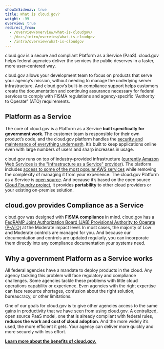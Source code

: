 ```yaml
---
showInSidenav: true
title: What is cloud.gov?
weight: -99
overview: true
redirect_from:
  - /overview/overview/what-is-cloudgov/
  - /docs/intro/overview/what-is-cloudgov
  - /intro/overview/what-is-cloudgov
---
```


cloud.gov is a secure and compliant Platform as a Service (PaaS). cloud.gov helps federal agencies deliver the services the public deserves in a faster, more user-centered way.

cloud.gov allows your development team to focus on products that serve your agency’s mission, without needing to manage the underlying server infrastructure. And cloud.gov’s built-in compliance support helps customers create the documentation and continuing assurance necessary for federal services to comply with FISMA regulations and agency-specific “Authority to Operate” (ATO) requirements.

## Platform as a Service

The core of cloud.gov is a Platform as a Service **built specifically for government work**. The customer team is responsible for their own product’s code, and the cloud.gov platform handles the [security and maintenance of everything underneath](/docs/technology/responsibilities). It’s built to keep applications online even with large numbers of users and sharp increases in usage.

cloud.gov runs on top of industry-provided infrastructure ([currently Amazon Web Services is the "Infrastructure as a Service" provider](/docs/technology/iaas)). The platform includes [access to some of the most popular AWS services](docs/services/intro) while removing the complexity of managing it from your experience. The cloud.gov Platform as a Service is [open source](https://github.com/cloud-gov/). And because it’s based on the open source [Cloud Foundry project](http://www.cloudfoundry.org/), it provides **portability** to other cloud providers or your existing on-premise solution.

## cloud.gov provides Compliance as a Service

cloud.gov was designed with **FISMA compliance** in mind. cloud.gov has a [FedRAMP Joint Authorization Board (JAB) Provisional Authority to Operate (P-ATO)](/docs/overview/fedramp-tracker) at the Moderate impact level. In most cases, the majority of Low and Moderate controls are managed for you. And because our documentation and controls are updated regularly, you can incorporate them directly into any compliance documentation your systems need.

## Why a government Platform as a Service works

All federal agencies have a mandate to deploy products in the cloud. Any agency tackling this problem will face regulatory and compliance challenges. Some agencies tackle these problems with little cloud operations capability or experience. Even agencies with the right expertise can face resource shortages, confusion about the right solution, bureaucracy, or other limitations.

One of our goals for cloud.gov is to give other agencies access to the same gains in productivity that [we have seen from using cloud.gov](/docs/overview/cloudgov-team). A centralized, open source PaaS model, one that is already compliant with federal rules, **reduces the work and cost of cloud adoption**. And the more widely it’s used, the more efficient it gets. Your agency can deliver more quickly and more securely with less effort.

**[Learn more about the benefits of cloud.gov.](/docs/overview/cloudgov-benefits)**
